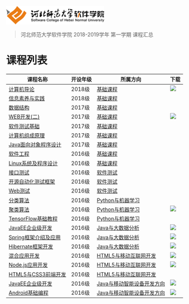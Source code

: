 <img src="./image/logo.png" height="50" /> 

> 河北师范大学软件学院 2018-2019学年 第一学期 课程汇总

# 课程列表

|课程名称|开设年级|所属方向|下载|
|-------|-------|-------|-------|
|[计算机导论](https://github.com/edu2act/course-computerIntroduction/tree/2018-2019-1st)|2018级|[基础课程](./courses/基础课程/)|[![](https://img.shields.io/badge/term-2018--2019--1st-purple.svg)](https://github.com/edu2act/course-computerIntroduction/releases/tag/2018-2019-1st)|
|[信息素养与实践](https://github.com/edu2act/course-informationliteracy/)|2018级|[基础课程](./courses/基础课程/)||
|[数据结构](https://github.com/edu2act/course-datastructure/)|2017级|[基础课程](./courses/基础课程/)||
|[WEB开发(二)](https://github.com/edu2act/course-web2/tree/2018-2019-1st)|2017级|[基础课程](./courses/基础课程/)|[![](https://img.shields.io/badge/term-2018--2019--1st-purple.svg)](https://github.com/edu2act/course-web2/releases/tag/2018-2019-1st)|
|[软件测试基础](https://github.com/edu2act/course-foundation-software-tesing/)|2017级|[基础课程](./courses/基础课程/)||
|[计算机组成原理](https://github.com/edu2act/course-computer-organization/)|2017级|[基础课程](./courses/基础课程/)||
|[Java面向对象程序设计](https://github.com/edu2act/course-javase/)|2017级|[基础课程](./courses/基础课程/)||
|[软件工程](https://github.com/edu2act/course-softwarprocess/)|2016级|[基础课程](./courses/基础课程/)||
|[Linux系统及程序设计](https://github.com/edu2act/course-linux-programming)|2016级|[基础课程](./courses/基础课程)||
|[接口测试](https://github.com/edu2act/course-web-driver/)|2016级|[软件测试](./courses/软件测试)||
|[开源自动化测试框架](https://github.com/edu2act/course-interface-testing/)|2016级|[软件测试](./courses/软件测试)||
|[Web测试](https://github.com/edu2act/course-web-system-testing)|2016级|[软件测试](./courses/软件测试)||
|[分类算法](https://github.com/edu2act/course-classification)|2016级|[Python与机器学习](./courses/Python与机器学习)||
|[聚类算法](https://github.com/edu2act/course-cluster/tree/2018-2019-1st)|2016级|[Python与机器学习](./courses/Python与机器学习)|[![](https://img.shields.io/badge/term-2018--2019--1st-purple.svg)](https://github.com/edu2act/course-cluster/releases/tag/2018-2019-1st)|
|[TensorFlow基础教程](https://github.com/edu2act/course-tensorflow)|2016级|[Python与机器学习](./courses/Python与机器学习)||
|[JavaEE企业级开发](https://github.com/edu2act/course-JavaEE/tree/2018-2019-1st)|2016级|[Java与大数据分析](./courses/Java与大数据分析/)|[![](https://img.shields.io/badge/term-2018--2019--1st-purple.svg)](https://github.com/edu2act/course-JavaEE/releases/tag/2018-2019-1st)||
|[Spring框架介绍及应用](https://github.com/edu2act/course-spring/tree/2018-2019-1st)|2016级|[Java与大数据分析](./courses/Java与大数据分析/)|[![](https://img.shields.io/badge/term-2018--2019--1st-purple.svg)](https://github.com/edu2act/course-spring/releases/tag/2018-2019-1st)|
|[Hibernate框架开发](https://github.com/edu2act/course-hibernate/tree/2018-2019-1st)|2016级|[Java与大数据分析](./courses/Java与大数据分析/)|[![](https://img.shields.io/badge/term-2018--2019--1st-purple.svg)](https://github.com/edu2act/course-hibernate/releases/tag/2018-2019-1st)|
|[混合应用开发](https://github.com/edu2act/course-hybrid-app-development/tree/2018-2019-1st)|2016级|[HTML5与移动互联网开发](./courses/HTML5与移动互联网开发)|[![](https://img.shields.io/badge/term-2018--2019--1st-purple.svg)](https://github.com/edu2act/course-hybrid-app-development/releases/tag/2018-2019-1st)|
|[Node.js应用开发](https://github.com/edu2act/course-nodejs/tree/2018-2019-1st)|2016级|[HTML5与移动互联网开发](./courses/HTML5与移动互联网开发)|[![](https://img.shields.io/badge/term-2018--2019--1st-purple.svg)](https://github.com/edu2act/course-nodejs/releases/tag/2018-2019-1st)|
|[HTML5与CSS3前端开发](https://github.com/edu2act/course-HTML5-and-mobile-internet-development-fondation/)|2016级|[HTML5与移动互联网开发](./courses/HTML5与移动互联网开发)||
|[JavaEE企业级开发](https://github.com/edu2act/course-JavaEE/tree/2018-2019-1st)|2016级|[Java与移动智能设备开发方向](./courses/Java与移动智能设备开发方向/)|[![](https://img.shields.io/badge/term-2018--2019--1st-purple.svg)](https://github.com/edu2act/course-JavaEE/releases/tag/2018-2019-1st)|
|[Android基础编程](https://github.com/edu2act/course-android/tree/2018-2019-1st)|2016级|[Java与移动智能设备开发方向](./courses/Java与移动智能设备开发方向/)|[![](https://img.shields.io/badge/term-2018--2019--1st-purple.svg)](https://github.com/edu2act/course-android/releases/tag/2018-2019-1st)|


